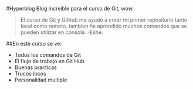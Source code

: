 #Hyperblog 
Blog increíble para el curso de Git, wow.
>El curso de Git y Github me ayudó a crear mi primer repositorio tanto local como
remoto, tambien he aprendido muchos comandos que se pueden utilizar en consola.
>-Eshe.

##En este curso se ve:
* Todos los comandos de Git
* El flujo de trabajo en Git Hub
* Buenas practicas
* Trucos locos 
* Personalidad multiple 
